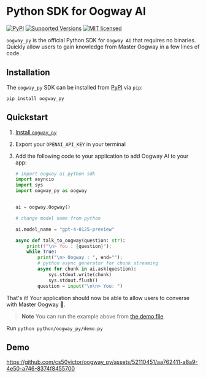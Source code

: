 # Python SDK for Oogway AI

[![PyPI][pypi-badge]][pypi-url]
[![Supported Versions][ver-badge]][ver-url]
[![MIT licensed][mit-badge]][mit-url]

[pypi-badge]: https://img.shields.io/pypi/v/oogway_py
[pypi-url]: https://pypi.org/project/oogway_py
[ver-badge]: https://img.shields.io/pypi/pyversions/oogway_py.svg
[ver-url]: https://pypi.org/project/oogway_py
[mit-badge]: https://img.shields.io/badge/license-MIT-blue.svg
[mit-url]: https://github.com/ngrok/ngrok-rust/blob/main/LICENSE-MIT

`oogway_py` is the official Python SDK for `Oogway AI` that requires no binaries. Quickly allow users to gain knowledge from Master Oogway in a few lines of code.

## Installation

The `oogway_py` SDK can be installed from [PyPI](https://pypi.org/project/oogway_py) via `pip`:

```shell
pip install oogway_py
```

## Quickstart

1. [Install `oogway_py`](#installation)
2. Export your `OPENAI_API_KEY` in your terminal
3. Add the following code to your application to add Oogway AI to your app:

    ```python
    # import oogway ai python sdk
    import asyncio
    import sys
    import oogway_py as oogway


    ai = oogway.Oogway()

    # change model name from python

    ai.model_name = "gpt-4-0125-preview"

    async def talk_to_oogway(question: str):
        print(f"\n> You : {question}");
        while True:
            print("\n> Oogway : ", end="");
            # python async generator for chunk streaming
            async for chunk in ai.ask(question):
                sys.stdout.write(chunk)
                sys.stdout.flush()
            question = input("\n\n> You: ")

    ```

That's it! Your application should now be able to allow users to converse with Master Oogway 🐢.

> **Note**
> You can run the example above from [the demo file](https://github.com/cs50victor/oogway_py/tree/main/python/oogway_py/demo.py).

Run `python python/oogway_py/demo.py`

## Demo 


https://github.com/cs50victor/oogway_py/assets/52110451/aa762411-a8a9-4e50-a746-8374f8455700


